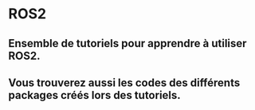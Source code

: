 # ROS2

## Ensemble de tutoriels pour apprendre à utiliser ROS2. 

## Vous trouverez aussi les codes des différents packages créés lors des tutoriels.
